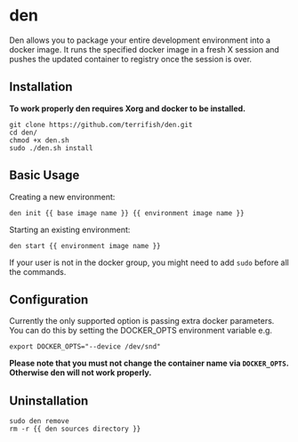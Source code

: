 # den

Den allows you to package your entire development environment into a docker image. It runs the specified docker image
in a fresh X session and pushes the updated container to registry once the session is over.

## Installation

**To work properly den requires Xorg and docker to be installed.**

```
git clone https://github.com/terrifish/den.git
cd den/
chmod +x den.sh
sudo ./den.sh install
```

## Basic Usage

Creating a new environment:

```
den init {{ base image name }} {{ environment image name }}
```

Starting an existing environment:

```
den start {{ environment image name }}
```

If your user is not in the docker group, you might need to add `sudo` before all the commands.

## Configuration

Currently the only supported option is passing extra docker parameters. You can do this by setting the DOCKER_OPTS
environment variable e.g.

```
export DOCKER_OPTS="--device /dev/snd"
```

**Please note that you must not change the container name via `DOCKER_OPTS`. Otherwise den will not work properly.**

## Uninstallation

```
sudo den remove
rm -r {{ den sources directory }}
```
